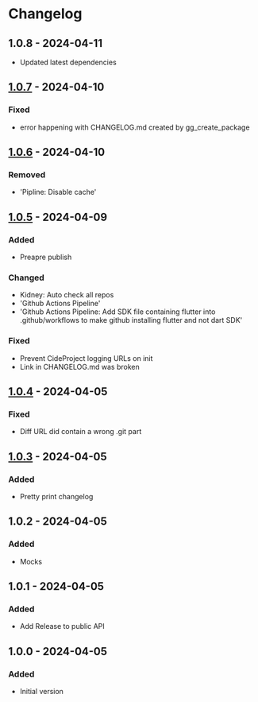 # Changelog

## 1.0.8 - 2024-04-11

- Updated latest dependencies

## [1.0.7] - 2024-04-10

### Fixed

- error happening with CHANGELOG.md created by gg_create_package

## [1.0.6] - 2024-04-10

### Removed

- 'Pipline: Disable cache'

## [1.0.5] - 2024-04-09

### Added

- Preapre publish

### Changed

- Kidney: Auto check all repos
- 'Github Actions Pipeline'
- 'Github Actions Pipeline: Add SDK file containing flutter into .github/workflows to make github installing flutter and not dart SDK'

### Fixed

- Prevent CideProject logging URLs on init
- Link in CHANGELOG.md was broken

## [1.0.4] - 2024-04-05

### Fixed

- Diff URL did contain a wrong .git part

## [1.0.3] - 2024-04-05

### Added

- Pretty print changelog

## 1.0.2 - 2024-04-05

### Added

- Mocks

## 1.0.1 - 2024-04-05

### Added

- Add Release to public API

## 1.0.0 - 2024-04-05

### Added

- Initial version

[1.0.7]: https://github.com/inlavigo/gg_changelog/compare/1.0.6...1.0.7
[1.0.6]: https://github.com/inlavigo/gg_changelog/compare/1.0.5...1.0.6
[1.0.5]: https://github.com/inlavigo/gg_changelog/compare/1.0.4...1.0.5
[1.0.4]: https://github.com/inlavigo/gg_changelog/compare/1.0.3...1.0.4
[1.0.3]: https://github.com/inlavigo/gg_changelog/compare/1.0.2...1.0.3
